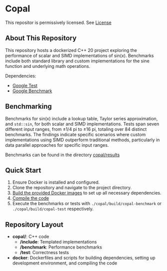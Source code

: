 # Copal
This repositor is permissively licensed. See [License](./LICENSE)

## About This Repository
This repository hosts a dockerized C++ 20 project exploring the performance of scalar and SIMD implementations of sin(x). Benchmarks include both standard library and custom implementations for the sine function and underlying math operations.

Dependencies:
* [Google Test](https://github.com/google/googletest)
* [Google Benchmark](https://github.com/google/benchmark)

## Benchmarking
Benchmarks for sin(x) include a lookup table, Taylor series approximation, and `std::sin`, for both scalar and SIMD implementations. Tests span seven different input ranges, from ±1/4 pi to ±16 pi, totaling over 84 distinct benchmarks. The findings indicate specific scenarios where custom implementations using SIMD outperform traditional methods, particularly in data parallel approaches for specific input ranges.

Benchmarks can be found in the directory [copal/results](copal/results)

## Quick Start
1. Ensure Docker is installed and configured.
2. Clone the repository and navigate to the project directory.
3. [Build the provided Docker images](docker/README.md) to set up all necessary dependencies.
4. [Compile the code](copal/BUILD.md)
5. Execute the benchmarks or tests with `./copal/build/copal-benchmark` or `./copal/build/copal-test` respectively.

## Repository Layout
- **copal/**: C++ code
    - **/include**: Templated implementations
    - **/benchmark**: Performance benchmarks
    - **/test**: Correctness tests
- **docker**: Dockerfiles and scripts for building dependencies, setting up development environment, and compiling the code
